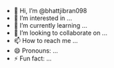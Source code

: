 - 👋 Hi, I’m @bhattjibran098
- 👀 I’m interested in ...
- 🌱 I’m currently learning ...
- 💞️ I’m looking to collaborate on ...
- 📫 How to reach me ...
- 😄 Pronouns: ...
- ⚡ Fun fact: ...

<!---
bhattjibran098/bhattjibran098 is a ✨ special ✨ repository because its `README.md` (this file) appears on your GitHub profile.
You can click the Preview link to take a look at your changes.
--->
